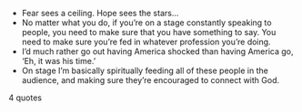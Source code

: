  - Fear sees a ceiling. Hope sees the stars...
 - No matter what you do, if you’re on a stage constantly speaking to people, you need to make sure that you have something to say. You need to make sure you’re fed in whatever profession you’re doing.
 - I’d much rather go out having America shocked than having America go, ‘Eh, it was his time.’
 - On stage I’m basically spiritually feeding all of these people in the audience, and making sure they’re encouraged to connect with God.

4 quotes